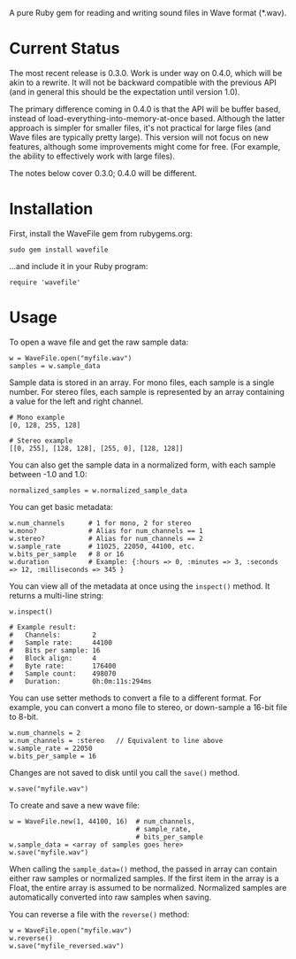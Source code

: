 A pure Ruby gem for reading and writing sound files in Wave format (*.wav).

# Current Status

The most recent release is 0.3.0. Work is under way on 0.4.0, which will be akin to a rewrite. It will not be backward compatible with the previous API (and in general this should be the expectation until version 1.0).

The primary difference coming in 0.4.0 is that the API will be buffer based, instead of load-everything-into-memory-at-once based. Although the latter approach is simpler for smaller files, it's not practical for large files (and Wave files are typically pretty large). This version will not focus on new features, although some improvements might come for free. (For example, the ability to effectively work with large files).

The notes below cover 0.3.0; 0.4.0 will be different.


# Installation

First, install the WaveFile gem from rubygems.org:

    sudo gem install wavefile

...and include it in your Ruby program:

    require 'wavefile'

# Usage

To open a wave file and get the raw sample data:

    w = WaveFile.open("myfile.wav")
    samples = w.sample_data

Sample data is stored in an array. For mono files, each sample is a single number. For stereo files, each sample is represented by an array containing a value for the left and right channel.

    # Mono example
    [0, 128, 255, 128]
    
    # Stereo example
    [[0, 255], [128, 128], [255, 0], [128, 128]]

You can also get the sample data in a normalized form, with each sample between -1.0 and 1.0:

    normalized_samples = w.normalized_sample_data

You can get basic metadata:

    w.num_channels      # 1 for mono, 2 for stereo
    w.mono?             # Alias for num_channels == 1
    w.stereo?           # Alias for num_channels == 2
    w.sample_rate       # 11025, 22050, 44100, etc.
    w.bits_per_sample   # 8 or 16
    w.duration          # Example: {:hours => 0, :minutes => 3, :seconds => 12, :milliseconds => 345 }

You can view all of the metadata at once using the `inspect()` method. It returns a multi-line string:

    w.inspect()
	
	# Example result:
	#   Channels:        2
	#   Sample rate:     44100
	#   Bits per sample: 16
	#   Block align:     4
	#   Byte rate:       176400
	#   Sample count:    498070
	#   Duration:        0h:0m:11s:294ms

You can use setter methods to convert a file to a different format. For example, you can convert a mono file to stereo, or down-sample a 16-bit file to 8-bit.

	w.num_channels = 2
	w.num_channels = :stereo   // Equivalent to line above
	w.sample_rate = 22050
	w.bits_per_sample = 16	

Changes are not saved to disk until you call the `save()` method.

	w.save("myfile.wav")

To create and save a new wave file:

    w = WaveFile.new(1, 44100, 16)  # num_channels,
                                    # sample_rate,
                                    # bits_per_sample
    w.sample_data = <array of samples goes here>
    w.save("myfile.wav")

When calling the `sample_data=()` method, the passed in array can contain either raw samples or normalized samples. If the first item in the array is a Float, the entire array is assumed to be normalized. Normalized samples are automatically converted into raw samples when saving.

You can reverse a file with the `reverse()` method:

	w = WaveFile.open("myfile.wav")
	w.reverse()
	w.save("myfile_reversed.wav")
